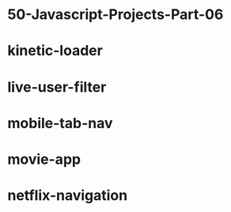 # 50-Javascript-Projects-Part-06
# kinetic-loader
# live-user-filter
# mobile-tab-nav
# movie-app
# netflix-navigation
